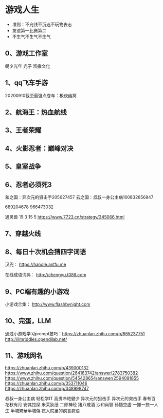 # 游戏人生

- 准则：不充钱不沉迷不玩物丧志
- 友谊第一比赛第二
- 不生气不生气不生气

## 0、游戏工作室
朝夕光年
光子
凯撒文化

## 1、qq飞车手游
20200910截至最强点卷车：极夜幽冥

## 2、航海王：热血航线

## 3、王者荣耀

## 4、火影忍者：巅峰对决

## 5、皇室战争

## 6、忍者必须死3
和之国：异次元的狙击手205627457
云之国：叔叔一身公主病100832856847

689204678
966473032

通灵兽
15 3 15 5
https://www.7723.cn/strategy/345066.html

## 7、穿越火线

## 8、每日十次机会猜四字词语
汉兜：
https://handle.antfu.me

在线成语词典：
http://chengyu.t086.com

## 9、PC端有趣的小游戏
小游戏合集：
http://www.flashbynight.com

## 10、完蛋，LLM
通过小游戏学习prompt技巧：https://zhuanlan.zhihu.com/p/665237751
http://llmriddles.opendilab.net/

## 11、游戏网名
https://zhuanlan.zhihu.com/p/439000132
https://www.zhihu.com/question/264163742/answer/2783750382
https://www.zhihu.com/question/545428654/answer/2594091855
https://zhuanlan.zhihu.com/p/353711046
https://zhuanlan.zhihu.com/p/348998747

叔叔一身公主病
轻松学IT
高贵冷艳健少
异次元的狙击手
异次元的突击手
春有百花秋有月
安其拉屎
米莱狄纸
二郎神经
猪八戒酒
沙和尚智
孙悟空虚
一撇一捺一人生
半城繁華半城傷
疯人院里的疯言疯语





